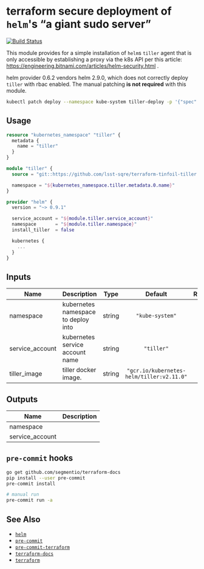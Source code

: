 terraform secure deployment of `helm`'s “a giant sudo server”
===

[![Build Status](https://travis-ci.org/lsst-sqre/terraform-tinfoil-tiller.png)](https://travis-ci.org/lsst-sqre/terraform-tinfoil-tiller)

This module provides for a simple installation of `helm`s `tiller` agent that
is only accessible by establishing a proxy via the k8s API per this article:
https://engineering.bitnami.com/articles/helm-security.html .

helm provider 0.6.2 vendors helm 2.9.0, which does not correctly deploy
`tiller` with rbac enabled.  The manual patching **is not required** with this
module.

```bash
kubectl patch deploy --namespace kube-system tiller-deploy -p '{"spec":{"template":{"spec":{"automountServiceAccountToken":true}}}}'
```

Usage
---

```terraform
resource "kubernetes_namespace" "tiller" {
  metadata {
    name = "tiller"
  }
}

module "tiller" {
  source = "git::https://github.com/lsst-sqre/terraform-tinfoil-tiller.git?ref=0.9.x"

  namespace = "${kubernetes_namespace.tiller.metadata.0.name}"
}

provider "helm" {
  version = "~> 0.9.1"

  service_account = "${module.tiller.service_account}"
  namespace       = "${module.tiller.namespace}"
  install_tiller  = false

  kubernetes {
    ...
  }
}
```

<!-- BEGINNING OF PRE-COMMIT-TERRAFORM DOCS HOOK -->
## Inputs

| Name | Description | Type | Default | Required |
|------|-------------|:----:|:-----:|:-----:|
| namespace | kubernetes namespace to deploy into | string | `"kube-system"` | no |
| service\_account | kubernetes service account name | string | `"tiller"` | no |
| tiller\_image | tiller docker image. | string | `"gcr.io/kubernetes-helm/tiller:v2.11.0"` | no |

## Outputs

| Name | Description |
|------|-------------|
| namespace |  |
| service\_account |  |

<!-- END OF PRE-COMMIT-TERRAFORM DOCS HOOK -->

`pre-commit` hooks
---

```bash
go get github.com/segmentio/terraform-docs
pip install --user pre-commit
pre-commit install

# manual run
pre-commit run -a
```

See Also
---

* [`helm`](https://docs.helm.sh/)
* [`pre-commit`](https://github.com/pre-commit/pre-commit)
* [`pre-commit-terraform`](https://github.com/antonbabenko/pre-commit-terraform)
* [`terraform-docs`](https://github.com/segmentio/terraform-docs)
* [`terraform`](https://www.terraform.io/)
